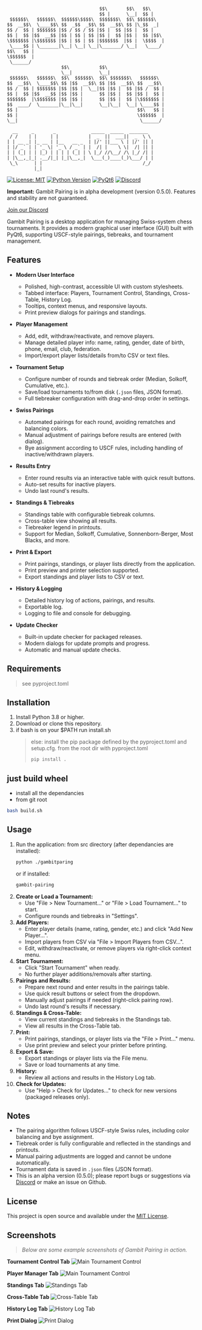 ```
                                  $$\       $$\   $$\
                                  $$ |      \__|  $$ |
 $$$$$$\   $$$$$$\  $$$$$$\$$$$\  $$$$$$$\  $$\ $$$$$$\
$$  __$$\  \____$$\ $$  _$$  _$$\ $$  __$$\ $$ |\_$$  _|
$$ /  $$ | $$$$$$$ |$$ / $$ / $$ |$$ |  $$ |$$ |  $$ |
$$ |  $$ |$$  __$$ |$$ | $$ | $$ |$$ |  $$ |$$ |  $$ |$$\
\$$$$$$$ |\$$$$$$$ |$$ | $$ | $$ |$$$$$$$  |$$ |  \$$$$  |
 \____$$ | \_______|\__| \__| \__|\_______/ \__|   \____/
$$\   $$ |
\$$$$$$  |
 \______/
                    $$\           $$\
                    \__|          \__|
 $$$$$$\   $$$$$$\  $$\  $$$$$$\  $$\ $$$$$$$\   $$$$$$\
$$  __$$\  \____$$\ $$ |$$  __$$\ $$ |$$  __$$\ $$  __$$\
$$ /  $$ | $$$$$$$ |$$ |$$ |  \__|$$ |$$ |  $$ |$$ /  $$ |
$$ |  $$ |$$  __$$ |$$ |$$ |      $$ |$$ |  $$ |$$ |  $$ |
$$$$$$$  |\$$$$$$$ |$$ |$$ |      $$ |$$ |  $$ |\$$$$$$$ |
$$  ____/  \_______|\__|\__|      \__|\__|  \__| \____$$ |
$$ |                                            $$\   $$ |
$$ |                                            \$$$$$$  |
\__|                                             \______/

  __     _       _             _____  _____  _______
 / /    | |     | |           |  _  ||  ___||  _  \ \
| | __ _| |_ __ | |__   __ _  | |/' ||___ \ | |/' || |
| |/ _` | | '_ \| '_ \ / _` | |  /| |    \ \|  /| || |
| | (_| | | |_) | | | | (_| | \ |_/ //\__/ /\ |_/ /| |
| |\__,_|_| .__/|_| |_|\__,_|  \___(_)____(_)\___/ | |
 \_\      | |                                     /_/
          |_|
```
[![License: MIT](https://img.shields.io/badge/License-MIT-yellow.svg)](https://opensource.org/licenses/MIT)
[![Python Version](https://img.shields.io/badge/Python-3.8%2B-blue.svg)](https://www.python.org/)
[![PyQt6](https://img.shields.io/badge/PyQt6-Used-green.svg)](https://riverbankcomputing.com/software/pyqt/intro)
[![Discord](https://img.shields.io/badge/Discord-Join%20Chat-blue.svg)](https://discord.gg/eEnnetMDfr)

**Important:** Gambit Pairing is in alpha development (version 0.5.0). Features and stability are not guaranteed.

[Join our Discord](https://discord.gg/eEnnetMDfr)

Gambit Pairing is a desktop application for managing Swiss-system chess tournaments. It provides a modern graphical user interface (GUI) built with PyQt6, supporting USCF-style pairings, tiebreaks, and tournament management.

## Features

- **Modern User Interface**
  - Polished, high-contrast, accessible UI with custom stylesheets.
  - Tabbed interface: Players, Tournament Control, Standings, Cross-Table, History Log.
  - Tooltips, context menus, and responsive layouts.
  - Print preview dialogs for pairings and standings.

- **Player Management**
  - Add, edit, withdraw/reactivate, and remove players.
  - Manage detailed player info: name, rating, gender, date of birth, phone, email, club, federation.
  - Import/export player lists/details from/to CSV or text files.

- **Tournament Setup**
  - Configure number of rounds and tiebreak order (Median, Solkoff, Cumulative, etc.).
  - Save/load tournaments to/from disk (`.json` files, JSON format).
  - Full tiebreaker configuration with drag-and-drop order in settings.

- **Swiss Pairings**
  - Automated pairings for each round, avoiding rematches and balancing colors.
  - Manual adjustment of pairings before results are entered (with dialog).
  - Bye assignment according to USCF rules, including handling of inactive/withdrawn players.

- **Results Entry**
  - Enter round results via an interactive table with quick result buttons.
  - Auto-set results for inactive players.
  - Undo last round's results.

- **Standings & Tiebreaks**
  - Standings table with configurable tiebreak columns.
  - Cross-table view showing all results.
  - Tiebreaker legend in printouts.
  - Support for Median, Solkoff, Cumulative, Sonnenborn-Berger, Most Blacks, and more.

- **Print & Export**
  - Print pairings, standings, or player lists directly from the application.
  - Print preview and printer selection supported.
  - Export standings and player lists to CSV or text.

- **History & Logging**
  - Detailed history log of actions, pairings, and results.
  - Exportable log.
  - Logging to file and console for debugging.

- **Update Checker**
  - Built-in update checker for packaged releases.
  - Modern dialogs for update prompts and progress.
  - Automatic and manual update checks.

## Requirements
> see pyproject.toml
## Installation

1. Install Python 3.8 or higher.
2. Download or clone this repository.
3. if bash is on your $PATH run install.sh
   >else:
   >install the pip package defined by the pyproject.toml and setup.cfg.
   >from the root dir with pyproject.toml
   >```bash
   >pip install .
   >```

## just build wheel
- install all the dependancies
- from git root
``` bash
bash build.sh
```

## Usage

1. Run the application:
   from src directory (after dependancies are installed):
    ```bash
    python ./gambitparing
    ```
    or if installed:
    ```bash
    gambit-pairing
    ```
2. **Create or Load a Tournament:**
    - Use "File > New Tournament..." or "File > Load Tournament..." to start.
    - Configure rounds and tiebreaks in "Settings".
3. **Add Players:**
    - Enter player details (name, rating, gender, etc.) and click "Add New Player...".
    - Import players from CSV via "File > Import Players from CSV...".
    - Edit, withdraw/reactivate, or remove players via right-click context menu.
4. **Start Tournament:**
    - Click "Start Tournament" when ready.
    - No further player additions/removals after starting.
5. **Pairings and Results:**
    - Prepare next round and enter results in the pairings table.
    - Use quick result buttons or select from the dropdown.
    - Manually adjust pairings if needed (right-click pairing row).
    - Undo last round's results if necessary.
6. **Standings & Cross-Table:**
    - View current standings and tiebreaks in the Standings tab.
    - View all results in the Cross-Table tab.
7. **Print:**
    - Print pairings, standings, or player lists via the "File > Print..." menu.
    - Use print preview and select your printer before printing.
8. **Export & Save:**
    - Export standings or player lists via the File menu.
    - Save or load tournaments at any time.
9. **History:**
    - Review all actions and results in the History Log tab.
10. **Check for Updates:**
    - Use "Help > Check for Updates..." to check for new versions (packaged releases only).

## Notes

- The pairing algorithm follows USCF-style Swiss rules, including color balancing and bye assignment.
- Tiebreak order is fully configurable and reflected in the standings and printouts.
- Manual pairing adjustments are logged and cannot be undone automatically.
- Tournament data is saved in `.json` files (JSON format).
- This is an alpha version (0.5.0); please report bugs or suggestions via [Discord](https://discord.gg/eEnnetMDfr) or make an issue on Github.

## License

This project is open source and available under the [MIT License](https://mit-license.org/).

## Screenshots

> _Below are some example screenshots of Gambit Pairing in action._

**Tournament Control Tab**
![Main Tournament Control](docs/screenshots/tournament.png)

**Player Manager Tab**
![Main Tournament Control](docs/screenshots/player.png)

**Standings Tab**
![Standings Tab](docs/screenshots/standings.png)

**Cross-Table Tab**
![Cross-Table Tab](docs/screenshots/crosstable.png)

**History Log Tab**
![History Log Tab](docs/screenshots/history_log.png)

**Print Dialog**
![Print Dialog](docs/screenshots/print_dialog.png)
